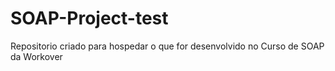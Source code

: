 # SOAP-Project-test
Repositorio criado para hospedar o que for desenvolvido no Curso de SOAP da Workover
